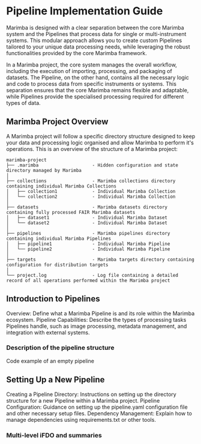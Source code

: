 # Pipeline Implementation Guide

Marimba is designed with a clear separation between the core Marimba system and the Pipelines that process data for single or multi-instrument systems. This modular approach allows you to create custom Pipelines tailored to your unique data processing needs, while leveraging the robust functionalities provided by the core Marimba framework.

In a Marimba project, the core system manages the overall workflow, including the execution of importing, processing, and packaging of datasets. The Pipeline, on the other hand, contains all the necessary logic and code to process data from specific instruments or systems. This separation ensures that the core Marimba remains flexible and adaptable, while Pipelines provide the specialised processing required for different types of data.

## Marimba Project Overview

A Marimba project will follow a specific directory structure designed to keep your data and processing logic organised and allow Marimba to perform it's operations. This is an overview of the structure of a Marimba project:

```plaintext
marimba-project
├── .marimba                    - Hidden configuration and state directory managed by Marimba
│
├── collections                 - Marimba collections directory containing individual Marimba Collections
│   ├── collection1             - Individual Marimba Collection
│   └── collection2             - Individual Marimba Collection
│
├── datasets                    - Marimba datasets directory containing fully processed FAIR Marimba datasets
│   ├── dataset1                - Individual Marimba Dataset
│   └── dataset2                - Individual Marimba Dataset
│
├── pipelines                   - Marimba pipelines directory containing individual Marimba Pipelines
│   ├── pipeline1               - Individual Marimba Pipeline
│   └── pipeline2               - Individual Marimba Pipeline
│
├── targets                     - Marimba targets directory containing configuration for distribution targets
│
└── project.log                 - Log file containing a detailed record of all operations performed within the Marimba project

```



## Introduction to Pipelines

Overview: Define what a Marimba Pipeline is and its role within the Marimba ecosystem.
Pipeline Capabilities: Describe the types of processing tasks Pipelines handle, such as image processing, metadata management, and integration with external systems.

### Description of the pipeline structure

Code example of an empty pipeline

## Setting Up a New Pipeline

Creating a Pipeline Directory: Instructions on setting up the directory structure for a new Pipeline within a Marimba project.
Pipeline Configuration: Guidance on setting up the pipeline.yaml configuration file and other necessary setup files.
Dependency Management: Explain how to manage dependencies using requirements.txt or other tools.




### Multi-level iFDO and summaries